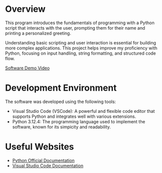 # Overview

This program introduces the fundamentals of programming with a Python script that interacts with the user, prompting them for their name and printing a personalized greeting. 

Understanding basic scripting and user interaction is essential for building more complex applications. This project helps improve my proficiency with Python, focusing on input handling, string formatting, and structured code flow.

[Software Demo Video](http://youtube.link.goes.here)

# Development Environment

The software was developed using the following tools:

* Visual Studio Code (VSCode): A powerful and flexible code editor that supports Python and integrates well with various extensions.
* Python 3.12.4: The programming language used to implement the software, known for its simpicity and readability.

# Useful Websites

* [Python Official Documentation](https://docs.python.org/3/)
* [Visual Studio Code Documentation](https://code.visualstudio.com/docs)